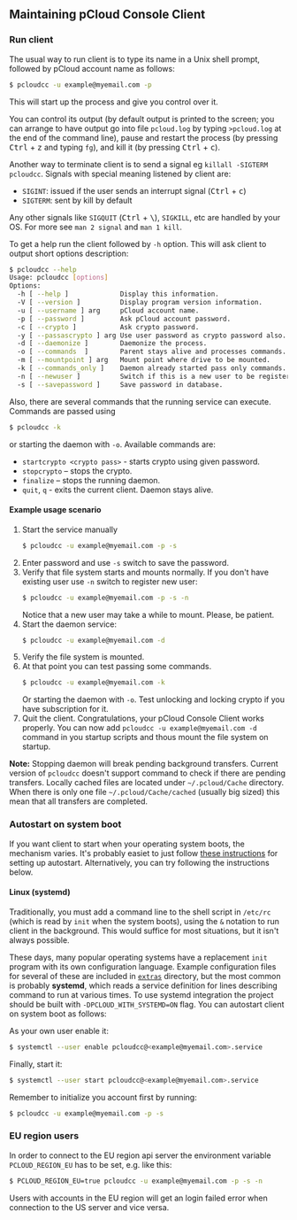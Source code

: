 ## Maintaining pCloud Console Client

### Run client

The usual way to run client is to type its name in a Unix shell prompt,
followed by pCloud account name as follows:

```sh
$ pcloudcc -u example@myemail.com -p
```

This will start up the process and give you control over it.

You can control its output (by default output is printed to the screen;
you can arrange to have output go into file `pcloud.log` by typing
`>pcloud.log` at the end of the command line), pause and restart the
process (by pressing <kbd>Ctrl</kbd> + <kbd>z</kbd> and typing `fg`), and
kill it (by pressing <kbd>Ctrl</kbd> + <kbd>c</kbd>).

Another way to terminate client is to send a signal eg
`killall -SIGTERM pcloudcc`. Signals with special meaning listened by
client are:

- `SIGINT`: issued if the user sends an interrupt signal
  (<kbd>Ctrl</kbd> + <kbd>c</kbd>)
- `SIGTERM`: sent by kill by default

Any other signals like `SIGQUIT` (<kbd>Ctrl</kbd> + <kbd>\\</kbd>),
`SIGKILL`, etc are handled by your OS. For more see `man 2 signal` and
`man 1 kill`.

To get a help run the client followed by `-h` option. This will ask client to
output short options description:

```sh
$ pcloudcc --help
Usage: pcloudcc [options]
Options:
  -h [ --help ]             Display this information.
  -V [ --version ]          Display program version information.
  -u [ --username ] arg     pCloud account name.
  -p [ --password ]         Ask pCloud account password.
  -c [ --crypto ]           Ask crypto password.
  -y [ --passascrypto ] arg Use user password as crypto password also.
  -d [ --daemonize ]        Daemonize the process.
  -o [ --commands  ]        Parent stays alive and processes commands.
  -m [ --mountpoint ] arg   Mount point where drive to be mounted.
  -k [ --commands_only ]    Daemon already started pass only commands.
  -n [ --newuser ]          Switch if this is a new user to be registered.
  -s [ --savepassword ]     Save password in database.
```

Also, there are several commands that the running service can execute. Commands are passed using

```sh
$ pcloudcc -k
```

or  starting the daemon with `-o`. Available commands are:
- `startcrypto <crypto pass>` - starts crypto using given password.
- `stopcrypto` – stops the crypto.
- `finalize` – stops the running daemon.
- `quit`, `q` - exits the current client. Daemon stays alive.

#### Example usage scenario

1. Start the service manually
   ```sh
   $ pcloudcc -u example@myemail.com -p -s
   ```
2. Enter password and use `-s` switch to save the password.
3. Verify that file system starts and mounts normally. If you don't have
   existing user use `-n` switch to register new user:
   ```sh
   $ pcloudcc -u example@myemail.com -p -s -n
   ```
   Notice that a new user may take a while to mount. Please, be patient.
4. Start the daemon service:
   ```sh
   $ pcloudcc -u example@myemail.com -d
   ```
5. Verify the file system is mounted.
6. At that point you can test passing some commands.
   ```sh
   $ pcloudcc -u example@myemail.com -k
   ```
   Or starting the daemon with `-o`. Test unlocking and locking crypto if you
   have subscription for it.
7. Quit the client. Congratulations, your pCloud Console Client works properly.
   You can now add `pcloudcc -u example@myemail.com -d` command in you startup
   scripts  and thous mount the file system on startup.

**Note:** Stopping daemon will break pending background transfers.
Current version of `pcloudcc` doesn't support command to check if there are
pending transfers. Locally cached files are located under `~/.pcloud/Cache`
directory. When there is only one file `~/.pcloud/Cache/cached` (usually big sized)
this mean that all transfers are completed.

### Autostart on system boot

If you want client to start when your operating system boots, the
mechanism varies. It's probably easiet to just follow
[these instructions](https://www.howtogeek.com/228467/how-to-make-a-program-run-at-startup-on-any-computer/)
for setting up autostart. Alternatively, you can try following the instructions below.

#### Linux (systemd)

Traditionally, you must add a command line to the shell script in
`/etc/rc` (which is read by `init` when the system boots), using the `&`
notation to run client in the background. This would suffice for most
situations, but it isn't always possible.

These days, many popular operating systems have a replacement `init`
program with its own configuration language. Example configuration files
for several of these are included in 
[`extras`](https://github.com/sergeyklay/pcloud-console-client/tree/master/extras)
directory, but the most common is probably **systemd**, which reads a service
definition for lines describing command to run at various times. To use
systemd integration the project should be built  with `-DPCLOUD_WITH_SYSTEMD=ON`
flag.  You can autostart client on system boot as follows:

As your own user enable it:

```sh
$ systemctl --user enable pcloudcc@<example@myemail.com>.service
```

Finally, start it:

```sh
$ systemctl --user start pcloudcc@<example@myemail.com>.service
```

Remember to initialize you account first by running:

```sh
$ pcloudcc -u example@myemail.com -p -s
```

### EU region users

In order to connect to the EU region api server the environment variable
`PCLOUD_REGION_EU` has to be set, e.g. like this:

```sh
$ PCLOUD_REGION_EU=true pcloudcc -u example@myemail.com -p -s -n
```

Users with accounts in the EU region will get an login failed error
when connection to the US server and vice versa.
